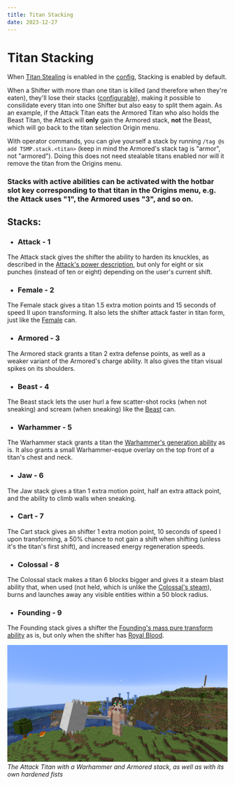 ```yaml
---
title: Titan Stacking
date: 2023-12-27
---
```



# Titan Stacking

When [Titan Stealing](./titan_stealing.md) is enabled in the [config](./config.md), Stacking is enabled by default.

When a Shifter with more than one titan is killed (and therefore when they're eaten), they'll lose their stacks ([configurable](./config.md)), making it possible to consilidate every titan into one Shifter but also easy to split them again. As an example, if the Attack Titan eats the Armored Titan who also holds the Beast Titan, the Attack will **only** gain the Armored stack, **not** the Beast, which will go back to the titan selection Origin menu.

With operator commands, you can give yourself a stack by running `/tag @s add TSMP.stack.<titan>` (keep in mind the Armored's stack tag is "armor", not "armored"). Doing this does not need stealable titans enabled nor will it remove the titan from the Origins menu.

### Stacks with active abilities can be activated with the hotbar slot key corresponding to that titan in the Origins menu, e.g. the Attack uses "1", the Armored uses "3", and so on.

## Stacks:

* ### Attack - 1
The Attack stack gives the shifter the ability to harden its knuckles, as described in the [Attack's power description](../titans/attack.md), but only for eight or six punches (instead of ten or eight) depending on the user's current shift.

* ### Female - 2
The Female stack gives a titan 1.5 extra motion points and 15 seconds of speed II upon transforming. It also lets the shifter attack faster in titan form, just like the [Female](../titans/female.md) can.

* ### Armored - 3
The Armored stack grants a titan 2 extra defense points, as well as a weaker variant of the Armored's charge ability. It also gives the titan visual spikes on its shoulders.

* ### Beast - 4
The Beast stack lets the user hurl a few scatter-shot rocks (when not sneaking) and scream (when sneaking) like the [Beast](../titans/beast.md) can.

* ### Warhammer - 5
The Warhammer stack grants a titan the [Warhammer's generation ability](../titans/warhammer.md) as is. It also grants a small Warhammer-esque overlay on the top front of a titan's chest and neck.

* ### Jaw - 6
The Jaw stack gives a titan 1 extra motion point, half an extra attack point, and the ability to climb walls when sneaking.

* ### Cart - 7
The Cart stack gives an shifter 1 extra motion point, 10 seconds of speed I upon transforming, a 50% chance to not gain a shift when shifting (unless it's the titan's first shift), and increased energy regeneration speeds.

* ### Colossal - 8
The Colossal stack makes a titan 6 blocks bigger and gives it a steam blast ability that, when used (not held, which is unlike the [Colossal's steam](../titans/colossal.md)), burns and launches away any visible entities within a 50 block radius.

* ### Founding - 9
The Founding stack gives a shifter the [Founding's mass pure transform ability](../titans/founding.md) as is, but only when the shifter has [Royal Blood](./royal_blood.md).


![The Attack Titan with a Warhammer and Armored stack](../images/attack_titan_stack_showcase_full_2.png)
_The Attack Titan with a Warhammer and Armored stack, as well as with its own hardened fists_